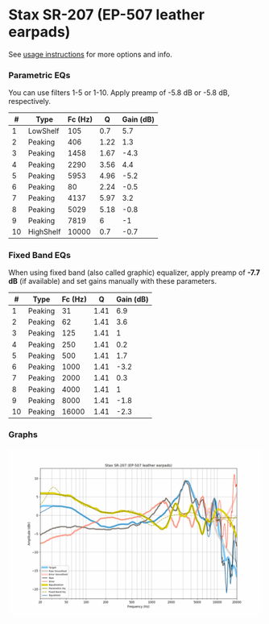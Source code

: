 # Stax SR-207 (EP-507 leather earpads)
See [usage instructions](https://github.com/jaakkopasanen/AutoEq#usage) for more options and info.

### Parametric EQs
You can use filters 1-5 or 1-10. Apply preamp of -5.8 dB or -5.8 dB, respectively.

|   # | Type      |   Fc (Hz) |    Q |   Gain (dB) |
|-----|-----------|-----------|------|-------------|
|   1 | LowShelf  |       105 | 0.7  |         5.7 |
|   2 | Peaking   |       406 | 1.22 |         1.3 |
|   3 | Peaking   |      1458 | 1.67 |        -4.3 |
|   4 | Peaking   |      2290 | 3.56 |         4.4 |
|   5 | Peaking   |      5953 | 4.96 |        -5.2 |
|   6 | Peaking   |        80 | 2.24 |        -0.5 |
|   7 | Peaking   |      4137 | 5.97 |         3.2 |
|   8 | Peaking   |      5029 | 5.18 |        -0.8 |
|   9 | Peaking   |      7819 | 6    |        -1   |
|  10 | HighShelf |     10000 | 0.7  |        -0.7 |

### Fixed Band EQs
When using fixed band (also called graphic) equalizer, apply preamp of **-7.7 dB** (if available) and set gains manually with these parameters.

|   # | Type    |   Fc (Hz) |    Q |   Gain (dB) |
|-----|---------|-----------|------|-------------|
|   1 | Peaking |        31 | 1.41 |         6.9 |
|   2 | Peaking |        62 | 1.41 |         3.6 |
|   3 | Peaking |       125 | 1.41 |         1   |
|   4 | Peaking |       250 | 1.41 |         0.2 |
|   5 | Peaking |       500 | 1.41 |         1.7 |
|   6 | Peaking |      1000 | 1.41 |        -3.2 |
|   7 | Peaking |      2000 | 1.41 |         0.3 |
|   8 | Peaking |      4000 | 1.41 |         1   |
|   9 | Peaking |      8000 | 1.41 |        -1.8 |
|  10 | Peaking |     16000 | 1.41 |        -2.3 |

### Graphs
![](./Stax%20SR-207%20(EP-507%20leather%20earpads).png)
